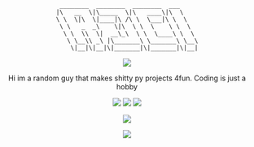 <div align="center">

```plaintext
 ________  ________  ________  ___     
|\   __  \|\_____  \|\   ____\|\  \    
\ \  \|\  \|____|\ /\ \  \___|\ \  \   
 \ \   _  _\    \|\  \ \  \    \ \  \  
  \ \  \\  \|  __\_\  \ \  \____\ \  \ 
   \ \__\\ _\ |\_______\ \_______\ \__\
    \|__|\|__|\|_______|\|_______|\|__|
```
![](https://discord.c99.nl/widget/theme-4/1326906424873193586.png)

Hi im a random guy that makes shitty py projects 4fun. Coding is just a hobby

![](https://komarev.com/ghpvc/?username=r3cik&style=for-the-badge&color=000000)
![](https://img.shields.io/github/followers/r3cik?style=for-the-badge&color=000000)
![](https://img.shields.io/github/stars/r3cik?style=for-the-badge&color=000000)

![](https://github-readme-streak-stats.herokuapp.com?user=r3cik&theme=transparent&hide_border=true&currStreakNum=EBEBEB&border=EBEBEB&stroke=EBEBEB&excludeDaysLabel=EBEBEB&dates=EBEBEB&sideLabels=EBEBEB&currStreakLabel=EBEBEB&sideNums=EBEBEB&fire=EB0000&ring=EBEBEB)

![](https://github-readme-stats.vercel.app/api/wakatime?username=notr3ci&theme=transparent&icon_color=ffffff&title_color=ffffff&text_color=ffffff&hide_border=True)
